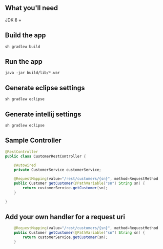 ## What you'll need
JDK 8 +

## Build the app
```
sh gradlew build
```

## Run the app
```
java -jar build/lib/*.war
```

## Generate eclipse settings
```
sh gradlew eclipse
```

## Generate intellij settings
```
sh gradlew eclipse
```

## Sample Controller
```java
@RestController
public class CustomerRestController {

	@Autowired
	private CustomerService customerService;
	
	@RequestMapping(value="/rest/customers/{sn}", method=RequestMethod.GET)
	public Customer getCustomer(@PathVariable("sn") String sn) {
		return customerService.getCustomer(sn);
	}
	
}
```

## Add your own handler for a request uri 
```java
	@RequestMapping(value="/rest/customers/{sn}", method=RequestMethod.GET)
	public Customer getCustomer(@PathVariable("sn") String sn) {
		return customerService.getCustomer(sn);
	}
```
